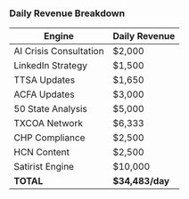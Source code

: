 ### Daily Revenue Breakdown

| Engine | Daily Revenue |
|--------|--------------|
| AI Crisis Consultation | $2,000 |
| LinkedIn Strategy | $1,500 |
| TTSA Updates | $1,650 |
| ACFA Updates | $3,000 |
| 50 State Analysis | $5,000 |
| TXCOA Network | $6,333 |
| CHP Compliance | $2,500 |
| HCN Content | $2,500 |
| Satirist Engine | $10,000 |
| **TOTAL** | **$34,483/day** |
